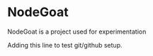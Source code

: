 # NodeGoat
NodeGoat is a project used for experimentation

Adding this line to test git/github setup.
